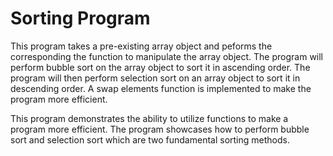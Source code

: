 # Sorting Program

This program takes a pre-existing array object and peforms the corresponding the function to manipulate the array object. The program will perform bubble sort on the array object to sort it in ascending order. The program will then perform selection sort on an array object to sort it in descending order. A swap elements function is implemented to make the program more efficient.

This program demonstrates the ability to utilize functions to make a program more efficient. The program showcases how to perform bubble sort and selection sort which are two fundamental sorting methods.
